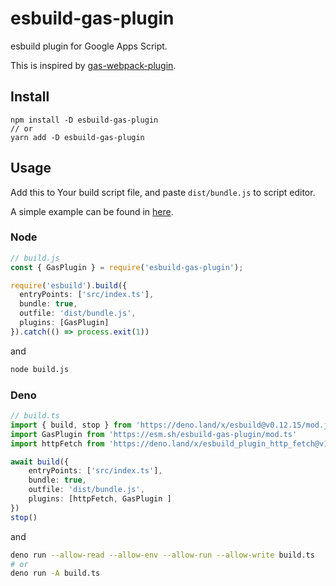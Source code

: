 # esbuild-gas-plugin

esbuild plugin for Google Apps Script.

This is inspired by [gas-webpack-plugin](https://github.com/fossamagna/gas-webpack-plugin).

## Install

```
npm install -D esbuild-gas-plugin
// or
yarn add -D esbuild-gas-plugin
```

## Usage

Add this to Your build script file, and paste `dist/bundle.js` to script editor.

A simple example can be found in [here](https://github.com/mahaker/esbuild-tutorial).

### Node

```ts
// build.js
const { GasPlugin } = require('esbuild-gas-plugin');

require('esbuild').build({
  entryPoints: ['src/index.ts'],
  bundle: true,
  outfile: 'dist/bundle.js',
  plugins: [GasPlugin]
}).catch(() => process.exit(1))
```

and

```sh
node build.js
```

### Deno

```ts
// build.ts
import { build, stop } from 'https://deno.land/x/esbuild@v0.12.15/mod.js'
import GasPlugin from 'https://esm.sh/esbuild-gas-plugin/mod.ts'
import httpFetch from 'https://deno.land/x/esbuild_plugin_http_fetch@v1.0.2/index.js'

await build({
    entryPoints: ['src/index.ts'],
    bundle: true,
    outfile: 'dist/bundle.js',
    plugins: [httpFetch, GasPlugin ]
})
stop()
```

and 

```sh
deno run --allow-read --allow-env --allow-run --allow-write build.ts
# or
deno run -A build.ts
```
